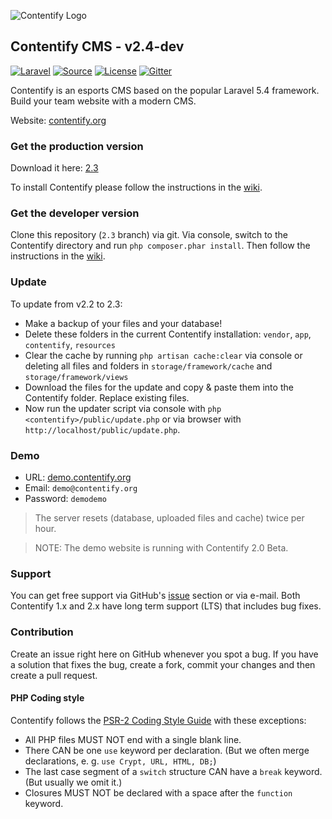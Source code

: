 ![Contentify Logo](http://www.contentify.org/img/hero_small.png)

## Contentify CMS - v2.4-dev

[![Laravel](https://img.shields.io/badge/Laravel-5.4-orange.svg?style=flat-square)](http://laravel.com)
[![Source](http://img.shields.io/badge/source-Contentify/Contentify-blue.svg?style=flat-square)](https://github.com/Contentify/Contentify)
[![License](http://img.shields.io/badge/license-MIT-brightgreen.svg?style=flat-square)](https://tldrlegal.com/license/mit-license)
[![Gitter](https://img.shields.io/gitter/room/badges/shields.svg?style=flat-square)](https://gitter.im/Contentify)

Contentify is an esports CMS based on the popular Laravel 5.4 framework. Build your team website with a modern CMS.

Website: [contentify.org](http://contentify.org/)

### Get the production version

Download it here: [2.3](https://github.com/Contentify/Contentify/releases/tag/v2.3)

To install Contentify please follow the instructions in the [wiki](https://github.com/Contentify/Contentify/wiki/Installation).

### Get the developer version

Clone this repository (`2.3` branch) via git. Via console, switch to the Contentify directory and run `php composer.phar install`. 
Then follow the instructions in the [wiki](https://github.com/Contentify/Contentify/wiki/Installation).

### Update

To update from v2.2 to 2.3:
* Make a backup of your files and your database!
* Delete these folders in the current Contentify installation: `vendor`, `app`, `contentify`, `resources`
* Clear the cache by running `php artisan cache:clear` via console or deleting all files and folders in 
`storage/framework/cache` and `storage/framework/views`
* Download the files for the update and copy & paste them into the Contentify folder. Replace existing files.
* Now run the updater script via console with `php <contentify>/public/update.php` or via browser with `http://localhost/public/update.php`.

### Demo

* URL: [demo.contentify.org](http://demo.contentify.org/)
* Email: `demo@contentify.org`
* Password: `demodemo`

> The server resets (database, uploaded files and cache) twice per hour.

> NOTE: The demo website is running with Contentify 2.0 Beta.

### Support

You can get free support via GitHub's [issue](https://github.com/Contentify/Contentify/issues) section or via e-mail. 
Both Contentify 1.x and 2.x have long term support (LTS) that includes bug fixes. 

### Contribution

Create an issue right here on GitHub whenever you spot a bug. 
If you have a solution that fixes the bug, create a fork, commit your changes and then create a pull request.

#### PHP Coding style

Contentify follows the [PSR-2 Coding Style Guide](https://github.com/php-fig/fig-standards/blob/master/accepted/PSR-2-coding-style-guide.md) 
with these exceptions:

* All PHP files MUST NOT end with a single blank line.
* There CAN be one `use` keyword per declaration. (But we often merge declarations, e. g. `use Crypt, URL, HTML, DB;`)
* The last case segment of a `switch` structure CAN have a `break` keyword. (But usually we omit it.)
* Closures MUST NOT be declared with a space after the `function` keyword.
